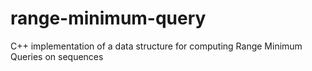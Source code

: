 # range-minimum-query
C++ implementation of a data structure for computing Range Minimum Queries on sequences
